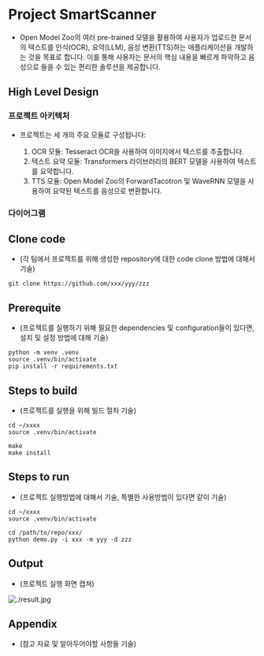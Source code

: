 # Project SmartScanner

* Open Model Zoo의 여러 pre-trained 모델을 활용하여 사용자가 업로드한 문서의 텍스트를 인식(OCR), 요약(LLM), 음성 변환(TTS)하는 애플리케이션을 개발하는 것을 목표로 합니다. 이를 통해 사용자는 문서의 핵심 내용을 빠르게 파악하고 음성으로 들을 수 있는 편리한 솔루션을 제공합니다.

## High Level Design

### 프로젝트 아키텍처

* 프로젝트는 세 개의 주요 모듈로 구성됩니다:

    1. OCR 모듈: Tesseract OCR을 사용하여 이미지에서 텍스트를 추출합니다.
    2. 텍스트 요약 모듈: Transformers 라이브러리의 BERT 모델을 사용하여 텍스트를 요약합니다.
    3. TTS 모듈: Open Model Zoo의 ForwardTacotron 및 WaveRNN 모델을 사용하여 요약된 텍스트를 음성으로 변환합니다.

### 다이어그램

## Clone code

* (각 팀에서 프로젝트를 위해 생성한 repository에 대한 code clone 방법에 대해서 기술)

```shell
git clone https://github.com/xxx/yyy/zzz
```

## Prerequite

* (프로잭트를 실행하기 위해 필요한 dependencies 및 configuration들이 있다면, 설치 및 설정 방법에 대해 기술)

```shell
python -m venv .venv
source .venv/bin/activate
pip install -r requirements.txt
```

## Steps to build

* (프로젝트를 실행을 위해 빌드 절차 기술)

```shell
cd ~/xxxx
source .venv/bin/activate

make
make install
```

## Steps to run

* (프로젝트 실행방법에 대해서 기술, 특별한 사용방법이 있다면 같이 기술)

```shell
cd ~/xxxx
source .venv/bin/activate

cd /path/to/repo/xxx/
python demo.py -i xxx -m yyy -d zzz
```

## Output

* (프로젝트 실행 화면 캡쳐)

![./result.jpg](./result.jpg)

## Appendix

* (참고 자료 및 알아두어야할 사항들 기술)


